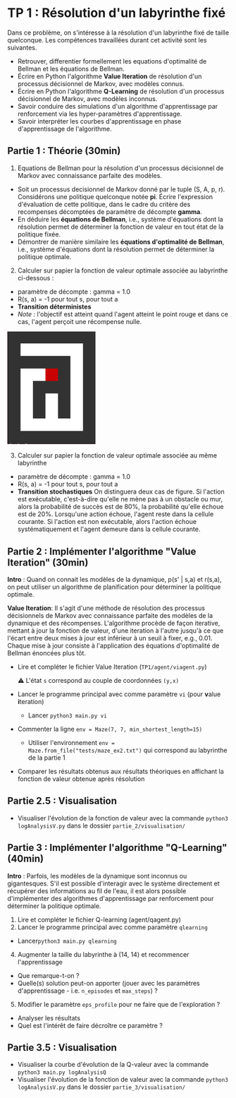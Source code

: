 # TP 1 : Résolution d'un labyrinthe fixé

Dans ce problème, on s'intéresse à la résolution d'un labyrinthe fixé de taille quelconque. Les compétences travaillées durant cet activité sont les suivantes.

- Retrouver, differentier formellement les equations d'optimalité de Bellman et les équations de Bellman.
- Écrire en Python l'algorithme **Value Iteration** de résolution  d'un processus décisionnel de Markov, avec modèles connus. 
- Écrire en Python l'algorithme **Q-Learning** de résolution  d'un processus décisionnel de Markov, avec modèles inconnus. 
- Savoir conduire des simulations d'un algorithme d'apprentissage par renforcement via les hyper-paramètres d'apprentissage.
- Savoir interpréter les courbes d'apprentissage en phase d'apprentissage de l'algorithme.   



## Partie 1 : Théorie (30min)

1. Equations de Bellman pour la résolution d'un processus décisionnel de Markov avec connaissance parfaite des modèles.

  - Soit un processus decisionnel de Markov donné par le tuple (S, A, p, r). Considérons une politique quelconque notée **pi**. Écrire l'expression d'évaluation de cette politique, dans le cadre du critère des recompenses décomptées de paramètre de décompte **gamma**.
  - En déduire les **équations de Bellman**, i.e., système d'équations dont la résolution permet de déterminer la fonction de valeur en tout état de la politique fixée. 
  - Démontrer de manière similaire les **équations d'optimalité de Bellman**, i.e., système d'équations dont la résolution permet de déterminer la politique optimale. 


2. Calculer sur papier la fonction de valeur optimale associée au labyrinthe ci-dessous : 

  - paramètre de décompte : gamma = 1.0
  - R(s, a) = -1 pour tout s, pour tout a
  - **Transition déterministes** 
  - *Note :* l'objectif est atteint quand l'agent atteint le point rouge et dans ce cas, l'agent perçoit une récompense nulle. 

<img src="https://raw.githubusercontent.com/blavad/IAT/master/TP1/tests/MazeEx2NR.png" width="200" title="hover text">

3. Calculer sur papier la fonction de valeur optimale associée au même labyrinthe
  - paramètre de décompte : gamma = 1.0
  - R(s, a) = -1 pour tout s, pour tout a
  - **Transition stochastiques** 
  On distinguera deux cas de figure. Si l'action est exécutable, c'est-à-dire qu'elle ne mène pas à un obstacle ou mur, alors la probabilité de succès est de 80%, la probabilité qu'elle échoue est de 20%. Lorsqu'une action échoue, l'agent reste dans la cellule courante. Si l'action est non exécutable, alors l'action échoue systématiquement et l'agent demeure dans la cellule courante. 


## Partie 2 : Implémenter l'algorithme "Value Iteration" (30min)

**Intro** : Quand on connait les modèles de la dynamique, p(s' | s,a) et r(s,a), on peut utiliser un algorithme de planification 
pour déterminer la politique optimale.

**Value Iteration**: Il s'agit d'une méthode de résolution des processus décisionnels de Markov avec connaissance parfaite des modèles de la dynamique et des récompenses. L'algorithme procède de façon iterative, mettant à jour la fonction de valeur, d'une iteration à l'autre jusqu'à ce que l'écart entre deux mises à jour est inférieur à un seuil à fixer, e.g., 0.01. Chaque mise à jour consiste à l'application des équations d'optimalité de Bellman énoncées plus tôt. 

- Lire et compléter le fichier Value Iteration (`TP1/agent/viagent.py`)
      
  :warning: L'état `s` correspond au couple de coordonnées `(y,x)`
- Lancer le programme principal avec comme paramètre `vi` (pour **v**alue **i**teration)
  - Lancer `python3 main.py vi`
- Commenter la ligne `env = Maze(7, 7, min_shortest_length=15)`
  -  Utiliser l'environnement `env = Maze.from_file("tests/maze_ex2.txt")` qui correspond au labyrinthe de la partie 1
- Comparer les résultats obtenus aux résultats théoriques en affichant la fonction de valeur obtenue après résolution

## Partie 2.5 : Visualisation

- Visualiser l'évolution de la fonction de valeur avec la commande `python3 logAnalysisV.py` dans le dossier `partie_2/visualisation/`

## Partie 3 : Implémenter l'algorithme "Q-Learning" (40min)

**Intro** : Parfois, les modèles de la dynamique sont inconnus ou gigantesques. S'il est possible d'interagir avec le système directement et récupérer des informations au fil de l'eau, il est alors possible d'implémenter des algorithmes d'apprentissage par renforcement pour déterminer la politique optimale.

1. Lire et compléter le fichier Q-learning (agent/qagent.py)
2. Lancer le programme principal avec comme paramètre `qlearning` 
  - Lancer`python3 main.py qlearning`
4. Augmenter la taille du labyrinthe à (14, 14) et recommencer l'apprentissage 
  - Que remarque-t-on ?
  - Quelle(s) solution peut-on apporter (jouer avec les paramètres d'apprentissage - i.e. `n_episodes` et `max_steps`) ?
5. Modifier le paramètre `eps_profile` pour ne faire que de l'exploration ?
  - Analyser les résultats
  - Quel est l'intérêt de faire décroître ce paramètre ?

## Partie 3.5 : Visualisation

- Visualiser la courbe d'évolution de la Q-valeur avec la commande `python3 main.py logAnalysisQ`
- Visualiser l'évolution de la fonction de valeur avec la commande `python3 logAnalysisV.py` dans le dossier `partie_3/visualisation/`

